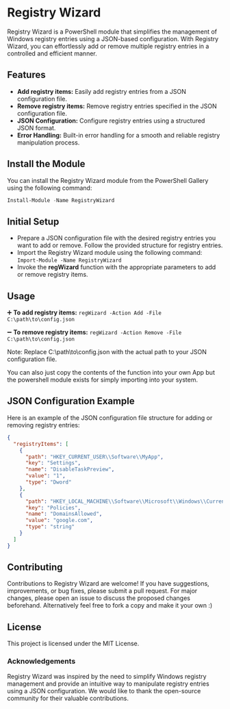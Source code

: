 # Registry Wizard

Registry Wizard is a PowerShell module that simplifies the management of Windows registry entries using a JSON-based configuration. With Registry Wizard, you can effortlessly add or remove multiple registry entries in a controlled and efficient manner.

## Features

- **Add registry items:** Easily add registry entries from a JSON configuration file.
- **Remove registry items:** Remove registry entries specified in the JSON configuration file.
- **JSON Configuration:** Configure registry entries using a structured JSON format.
- **Error Handling:** Built-in error handling for a smooth and reliable registry manipulation process.

## Install the Module

You can install the Registry Wizard module from the PowerShell Gallery using the following command:

```powershell
Install-Module -Name RegistryWizard
```

## Initial Setup

- Prepare a JSON configuration file with the desired registry entries you want to add or remove. Follow the provided structure for registry entries.
- Import the Registry Wizard module using the following command:
   ```Import-Module -Name RegistryWizard```
- Invoke the **regWizard** function with the appropriate parameters to add or remove registry items. 

## Usage
➕ **To add registry items:**
```regWizard -Action Add -File C:\path\to\config.json```

➖ **To remove registry items:**
```regWizard -Action Remove -File C:\path\to\config.json```

Note: Replace C:\path\to\config.json with the actual path to your JSON configuration file.

You can also just copy the contents of the function into your own App but the powershell module exists for simply importing into your system.

## JSON Configuration Example

Here is an example of the JSON configuration file structure for adding or removing registry entries:

```json
{
  "registryItems": [
    {
      "path": "HKEY_CURRENT_USER\\Software\\MyApp",
      "key": "Settings",
      "name": "DisableTaskPreview",
      "value": "1",
      "type": "Dword"
    },
    {
      "path": "HKEY_LOCAL_MACHINE\\Software\\Microsoft\\Windows\\CurrentVersion",
      "key": "Policies",
      "name": "DomainsAllowed",
      "value": "google.com",
      "type": "string"
    }
  ]
}
```

## Contributing
Contributions to Registry Wizard are welcome! 
If you have suggestions, improvements, or bug fixes, please submit a pull request. For major changes, please open an issue to discuss the proposed changes beforehand.
Alternatively feel free to fork a copy and make it your own :)

## License
This project is licensed under the MIT License.

### Acknowledgements
Registry Wizard was inspired by the need to simplify Windows registry management and provide an intuitive way to manipulate registry entries using a JSON configuration. We would like to thank the open-source community for their valuable contributions.

